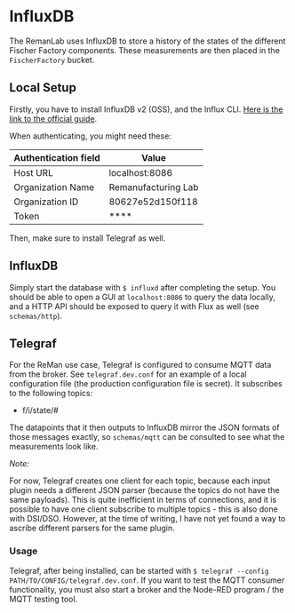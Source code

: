 # InfluxDB

The RemanLab uses InfluxDB to store a history of the states of the different Fischer Factory components. These measurements are then placed in the `FischerFactory` bucket.

## Local Setup
Firstly, you have to install InfluxDB v2 (OSS), and the Influx CLI. [Here is the link to the official guide](https://docs.influxdata.com/influxdb/v2/install/?t=Linux).

When authenticating, you might need these:

Authentication field | Value
-|-
Host URL | localhost:8086
Organization Name | Remanufacturing Lab
Organization ID | 80627e52d150f118
Token | ****

Then, make sure to install Telegraf as well.

## InfluxDB

Simply start the database with `$ influxd` after completing the setup. You should be able to open a GUI at `localhost:8086` to query the data locally, and a HTTP API should be exposed to query it with Flux as well (see `schemas/http`).

## Telegraf
For the ReMan use case, Telegraf is configured to consume MQTT data from the broker. See `telegraf.dev.conf` for an example of a local configuration file (the production configuration file is secret). It subscribes to the following topics:

- f/i/state/#

The datapoints that it then outputs to InfluxDB mirror the JSON formats of those messages exactly, so `schemas/mqtt` can be consulted to see what the measurements look like.

*Note:*

For now, Telegraf creates one client for each topic, because each input plugin needs a different JSON parser (because the topics do not have the same payloads). This is quite inefficient in terms of connections, and it is possible to have one client subscribe to multiple topics - this is also done with DSI/DSO. However, at the time of writing, I have not yet found a way to ascribe different parsers for the same plugin. 

### Usage
Telegraf, after being installed, can be started with `$ telegraf --config PATH/TO/CONFIG/telegraf.dev.conf`. If you want to test the MQTT consumer functionality, you must also start a broker and the Node-RED program / the MQTT testing tool.